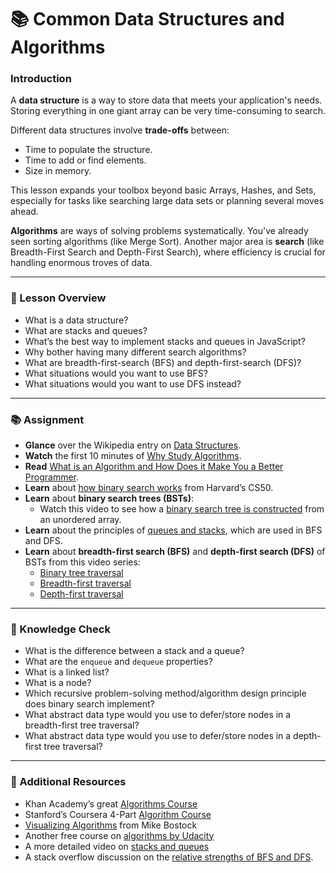 # 📚 Common Data Structures and Algorithms

### Introduction

A **data structure** is a way to store data that meets your application's needs. Storing everything in one giant array can be very time-consuming to search.

Different data structures involve **trade-offs** between:

  * Time to populate the structure.
  * Time to add or find elements.
  * Size in memory.

This lesson expands your toolbox beyond basic Arrays, Hashes, and Sets, especially for tasks like searching large data sets or planning several moves ahead.

**Algorithms** are ways of solving problems systematically. You've already seen sorting algorithms (like Merge Sort). Another major area is **search** (like Breadth-First Search and Depth-First Search), where efficiency is crucial for handling enormous troves of data.

-----

### 📝 Lesson Overview

  * What is a data structure?
  * What are stacks and queues?
  * What’s the best way to implement stacks and queues in JavaScript?
  * Why bother having many different search algorithms?
  * What are breadth-first-search (BFS) and depth-first-search (DFS)?
  * What situations would you want to use BFS?
  * What situations would you want to use DFS instead?

-----

### 📚 Assignment

  * **Glance** over the Wikipedia entry on [Data Structures](https://en.wikipedia.org/wiki/Data_structure).
  * **Watch** the first 10 minutes of [Why Study Algorithms](https://www.google.com/search?q=https://www.youtube.com/watch%3Fv%3DX-jLKa_f-w0).
  * **Read** [What is an Algorithm and How Does it Make You a Better Programmer](https://www.google.com/search?q=https://www.thinkful.com/blog/what-is-an-algorithm/).
  * **Learn** about [how binary search works](https://www.google.com/search?q=https://www.youtube.com/watch%3Fv%3D5xlbYCo_E3Y) from Harvard’s CS50.
  * **Learn** about **binary search trees (BSTs)**:
      * Watch this video to see how a [binary search tree is constructed](https://www.google.com/search?q=https://www.youtube.com/watch%3Fv%3D11-2q3L0LzY) from an unordered array.
  * **Learn** about the principles of [queues and stacks](https://www.google.com/search?q=https://www.youtube.com/watch%3Fv%3DI-h-7knfUu8), which are used in BFS and DFS.
  * **Learn** about **breadth-first search (BFS)** and **depth-first search (DFS)** of BSTs from this video series:
      * [Binary tree traversal](https://www.youtube.com/watch?v=9RHO6jU--GU)
      * [Breadth-first traversal](https://www.youtube.com/watch?v=86g8jAQug04)
      * [Depth-first traversal](https://www.google.com/search?q=https://www.youtube.com/watch%3Fv%3D76dhtgZt3-4)

-----

### 🤔 Knowledge Check

  * What is the difference between a stack and a queue?
  * What are the `enqueue` and `dequeue` properties?
  * What is a linked list?
  * What is a node?
  * Which recursive problem-solving method/algorithm design principle does binary search implement?
  * What abstract data type would you use to defer/store nodes in a breadth-first tree traversal?
  * What abstract data type would you use to defer/store nodes in a depth-first tree traversal?

-----

### 🔗 Additional Resources

  * Khan Academy’s great [Algorithms Course](https://www.khanacademy.org/computing/computer-science/algorithms)
  * Stanford’s Coursera 4-Part [Algorithm Course](https://www.coursera.org/specializations/algorithms)
  * [Visualizing Algorithms](https://bost.ocks.org/mike/algorithms/) from Mike Bostock
  * Another free course on [algorithms by Udacity](https://www.udacity.com/course/intro-to-algorithms--cs215)
  * A more detailed video on [stacks and queues](https://www.youtube.com/watch?v=B31LgI4Y4DQ)
  * A stack overflow discussion on the [relative strengths of BFS and DFS](https://www.google.com/search?q=https://stackoverflow.com/questions/9844193/what-is-the-time-and-space-complexity-of-breadth-first-and-depth-first-search).